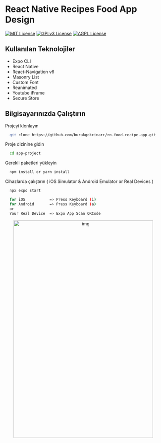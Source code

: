 # React Native Recipes Food App Design

[![MIT License](https://img.shields.io/badge/License-MIT-green.svg)](https://choosealicense.com/licenses/mit/)
[![GPLv3 License](https://img.shields.io/badge/License-GPL%20v3-yellow.svg)](https://opensource.org/licenses/)
[![AGPL License](https://img.shields.io/badge/license-AGPL-blue.svg)](http://www.gnu.org/licenses/agpl-3.0)

  
## Kullanılan Teknolojiler

* Expo CLI
* React Native 
* React-Navigation v6
* Masonry List
* Custom Font
* Reanimated
* Youtube iFrame
* Secure Store

## Bilgisayarınızda Çalıştırın

Projeyi klonlayın

```bash
  git clone https://github.com/burakgokcinarr/rn-food-recipe-app.git
```

Proje dizinine gidin

```bash
  cd app-project
```

Gerekli paketleri yükleyin

```bash
  npm install or yarn install
```

Cihazlarda çalıştırın ( iOS Simulator & Android Emulator or Real Devices )

```bash
  npx expo start
```
```bash
  for iOS           => Press Keyboard (i)
  for Android       => Press Keyboard (a)
  or
  Your Real Device  => Expo App Scan QRCode
```
<p align="center">
<img src="https://github.com/burakgokcinarr/rn-food-recipe-app/blob/main/demo.gif" alt="img" width="450" height="700">
</p>

